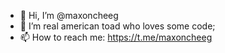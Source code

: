 - 👋 Hi, I’m @maxoncheeg
- 🐸 I’m real american toad who loves some code;
- 📫 How to reach me: https://t.me/maxoncheeg

<!---
maxoncheeg/maxoncheeg is a ✨ special ✨ repository because its `README.md` (this file) appears on your GitHub profile.
You can click the Preview link to take a look at your changes.
--->
